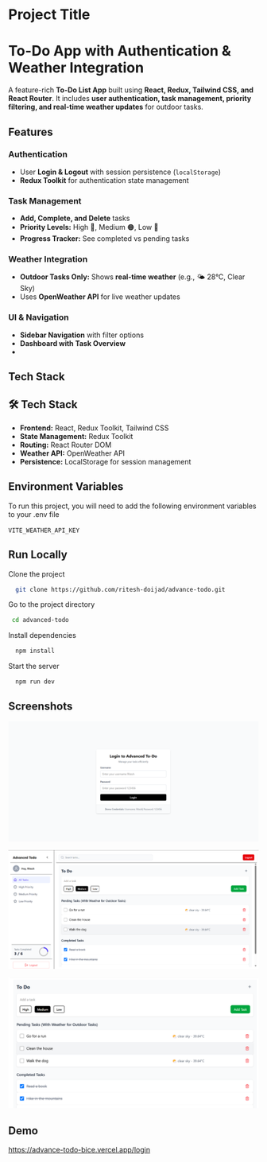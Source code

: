 
# Project Title

#  To-Do App with Authentication & Weather Integration 

A feature-rich **To-Do List App** built using **React, Redux, Tailwind CSS, and React Router**. It includes **user authentication, task management, priority filtering, and real-time weather updates** for outdoor tasks.



## Features

###  **Authentication**
- User **Login & Logout** with session persistence (`localStorage`)
- **Redux Toolkit** for authentication state management

###  **Task Management**
- **Add, Complete, and Delete** tasks  
- **Priority Levels:** High 🔴, Medium 🟠, Low 🔵  
- **Progress Tracker:** See completed vs pending tasks

###  **Weather Integration**
- **Outdoor Tasks Only:** Shows **real-time weather** (e.g., 🌤 28°C, Clear Sky)
- Uses **OpenWeather API** for live weather updates

###  **UI & Navigation**
- **Sidebar Navigation** with filter options  
- **Dashboard with Task Overview**
- 


## Tech Stack

## 🛠️ **Tech Stack**
- **Frontend:** React, Redux Toolkit, Tailwind CSS
- **State Management:** Redux Toolkit
- **Routing:** React Router DOM
- **Weather API:** OpenWeather API
- **Persistence:** LocalStorage for session management



## Environment Variables

To run this project, you will need to add the following environment variables to your .env file

`VITE_WEATHER_API_KEY`




## Run Locally

Clone the project

```bash
  git clone https://github.com/ritesh-doijad/advance-todo.git
```

Go to the project directory

```bash
 cd advanced-todo     
```

Install dependencies

```bash
  npm install
```

Start the server

```bash
  npm run dev
```


## Screenshots

![Login Page](./screenshots/login.png)

![Dashboard](./screenshots/dashboard.png)

![Weather Integration](./screenshots/weather.png)


## Demo

https://advance-todo-bice.vercel.app/login

